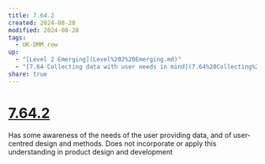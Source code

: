 ```yaml
---
title: 7.64.2
created: 2024-08-28
modified: 2024-08-28
tags:
  - UK-DMM_row
up:
  - "[Level 2 Emerging](Level%202%20Emerging.md)"
  - "[7.64 Collecting data with user needs in mind](7.64%20Collecting%20data%20with%20user%20needs%20in%20mind.md)"
share: true
---
```

# [7.64.2](7.64.2.md)

Has some awareness of the needs of the user providing data, and of user-centred design and methods. Does not incorporate or apply this understanding in product design and development
